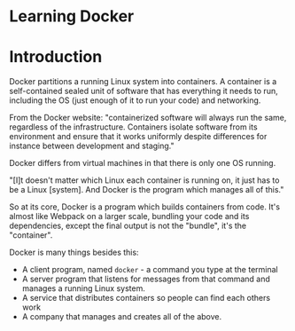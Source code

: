 # Learning Docker

# Introduction

Docker partitions a running Linux system into containers. A container is a self-contained sealed unit of software that has everything it needs to run, including the OS (just enough of it to run your code) and networking. 

From the Docker website: "containerized software will always run the same, regardless of the infrastructure. Containers isolate software from its environment and ensure that it works uniformly despite differences for instance between development and staging."

Docker differs from virtual machines in that there is only one OS running. 

"[I]t doesn't matter which Linux each container is running on, it just has to be a Linux [system]. And Docker is the program which manages all of this."

So at its core, Docker is a program which builds containers from code. It's almost like Webpack on a larger scale, bundling your code and its dependencies, except the final output is not the "bundle", it's the "container".

Docker is many things besides this:
- A client program, named `docker` - a command you type at the terminal
- A server program that listens for messages from that command and manages a running Linux system.
- A service that distributes containers so people can find each others work
- A company that manages and creates all of the above.